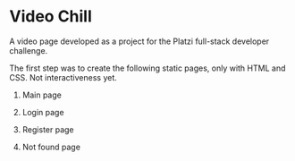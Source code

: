 # Video Chill

A video page developed as a project for the Platzi full-stack developer challenge.

The first step was to create the following static pages, only with HTML and CSS. Not interactiveness yet.

 1. Main page
 
 2. Login page
 
 3. Register page
 
 5. Not found page
